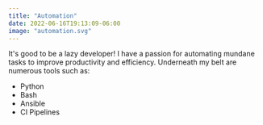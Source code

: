 ```yaml
---
title: "Automation"
date: 2022-06-16T19:13:09-06:00
image: "automation.svg"
---
```


It's good to be a lazy developer! I have a passion for automating mundane tasks
to improve productivity and efficiency. Underneath my belt are numerous tools such
as:

- Python
- Bash
- Ansible
- CI Pipelines